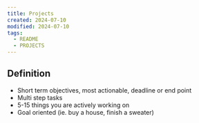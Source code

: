 ```yaml
---
title: Projects
created: 2024-07-10
modified: 2024-07-10
tags:
  - README
  - PROJECTS
---
```

## Definition
- Short term objectives, most actionable, deadline or end point
- Multi step tasks
- 5-15 things you are actively working on
- Goal oriented (ie. buy a house, finish a sweater)